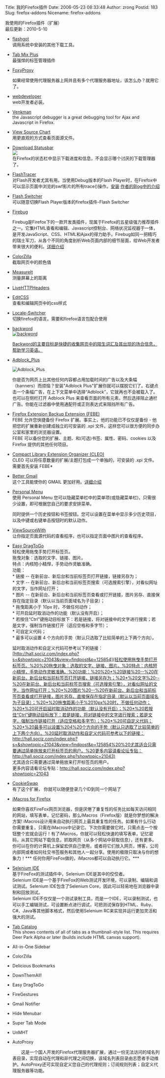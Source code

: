 Title: 我的Firefox插件
Date: 2006-05-23 08:33:48
Author: zrong
Postid: 183
Slug: firefox-addons
Nicename: firefox-addons

我使用的Firefox插件（扩展）  
最后更新：2010-5-10

-   [flashgot](http://flashgot.net/)  
    调用系统中安装的其他下载工具。
-   [Tab Mix Plus](http://tmp.garyr.net/)  
    最强悍的标签管理插件
-   [FoxyProxy](http://foxyproxy.mozdev.org/)  

    如果经常使用代理服务器上网并且有多个代理服务器地址，该怎么办？就用它了。
-   [webdeveloper](http://chrispederick.com/work/webdeveloper/)  
    web开发者必装。
-   [Venkman](http://www.mozilla.org/projects/venkman/)  
    the Javascript debugger is a great debugging tool for Ajax and
    Javascript in Firefox.
-   [View Source Chart](http://jennifermadden.com/)  
    用更直观的方式查看页面源文件。
-   [Download Statusbar](http://downloadstatusbar.mozdev.org/)  
    ![](http://downloadstatusbar.mozdev.org/images/093_3.png)  
    在Firefox的状态栏中显示下载进度和信息，不会显示哪个讨厌的下载管理器了。
-   [FlashTracer](http://www.zengrong.net/?p=268)  
    对Flash开发者尤其有用。当使用Debug版本的Flash
    Player时，在Firefox中可以显示页面中浏览的swf影片的所有trace()操作。[安装](https://addons.mozilla.org/firefox/3469/)
    [作者的Blog中的介绍](http://www.sephiroth.it/weblog/archives/2006/10/flashtracer_firefox_extensionphp.php)
-   [Flash Switcher](http://www.zengrong.net/?p=272)  
    可以随意切换Flash Player版本的firefox插件-Flash Switcher
-   [Firebug](http://www.getfirebug.com/)  

    Firebug是Firefox下的一款开发类插件，现属于Firefox的五星级强力推荐插件之一。它集HTML查看和编辑、Javascript控制台、网络状况监视器于一体，是开发JavaScript、CSS、HTML和Ajax的得力助手。Firebug如同一把精巧的瑞士军刀，从各个不同的角度剖析Web页面内部的细节层面，给Web开发者带来很大的便利。[详细介绍](http://www.ooso.net/index.php/archives/294)
-   [ColorZilla](http://www.iosart.com/firefox/colorzilla/)  
    截取网页中的颜色值
-   [MeasureIt](http://www.kevinfreitas.net/extensions/measureit/)  
    测量屏幕上的距离
-   [LiveHTTPHeaders](http://livehttpheaders.mozdev.org/)
-   [EditCSS](http://editcss.mozdev.org/)  
    查看和编辑网页中的css样式
-   [Locale-Switcher](http://benjamin.smedbergs.us/switch-locales/)  
    切换firefox的语言。需要和firefox语言包配合使用
-   <a href="http://backword.gneheix.com" target="_blank">backword  
    ![backword](https://addons.mozilla.org/images/previews/backword-5.jpg)  

    Backword的主要目标是快捷的收集网页中的陌生词汇及其出现的场合信息，帮助学习英语。
-   [Adblock\_Plus](http://addons.mozine.cn/firefox/125/)  

    ![Adblock\_Plus](http://addons.mozine.cn/images/previews/adblock_plus-1_t.jpg)  

    你是否为网页上比其他任何内容都占用加载时间的广告以及大条幅（banners）而烦恼？安装"Adblock
    Plus"扩展你就可以摆脱它们了。右键点击一个条幅广告，在上下文菜单中选择“Adblock”，它就再也不会被载入了。也可以在侧栏打开
    Adblock Plus
    来查看页面的所有元素，然后选择阻止通栏广告。你能在过滤器中使用通配符或正则表达式来阻挡所有广告。
-   [Firefox Extension Backup Extension
    (FEBE)](https://addons.mozilla.org/addon/2109)  
    FEBE 允许您快捷备份 Firefox 扩展。事实上，他的功能已不仅仅是备份 -
    他把您的扩展重新创建成独立的可安装的 .xpi
    文件。这样您可以很方便的同步办公室和家里的浏览器设置。  
    FEBE 可以备份您的扩展、主题、和(可选)书签、属性、密码、cookies 以及
    Firefox 提供的其他任何项目。
-   [Compact Library Extension Organizer
    (CLEO)](https://addons.mozilla.org/zh-CN/firefox/addon/2942)  
    CLEO 可以将任意数量的扩展/主题打包成一个单独的，可安装的 .xpi
    文件。  
    需要首先安装 FEBE\*
-   [Better
    Gmail](http://lifehacker.com/software/gmail/lifehacker-code-better-gmail-firefox-extension-251923.php)  
    这个工具能使你的 GMAIL
    更加好用。[详细介绍](http://zsk.akaka.com.cn/2007/04/better-gmail-for-yours/)
-   [Personal Menu](http://addons.mozine.cn/firefox/475/)  
    使用 Personal Menu
    您可以隐藏菜单栏中的菜单项(或隐藏菜单栏)，只需很少设置，即可根据您自己的要求安排菜单。  

    同时提供一个历史按钮和书签按钮。您可以设置在菜单中显示多少历史项目，以及中键或右键单击按钮时的默认动作。
-   [ViewSourceWith](http://dafizilla.sourceforge.net/viewsourcewith)  
    让你指定页面源代码的查看程序，也可以指定页面中图片的查看程序。
-   [Easy
    DragToGo](https://addons.mozilla.org/zh-CN/firefox/addon/6639)  
    轻松使用拖曳手势打开标签页。  
    拖曳对象：选取的文字、链接、图片。  
    特点：内核短小精悍，手势动作灵敏准确。  
    功能：  
    \* 链接 -- 在新前台、新后台和当前标签页打开链接，链接另存为；  
    \* 文字 --
    在新前台、新后台和当前标签页搜索（可选搜索引擎），对看似网址的文字，当作网址打开；  
    \* 图片 --
    在新前台、新后台和当前标签页查看或打开链接，图片另存、直接保存在指定目录（默认以当前页面域名为子目录）；  
    \* 拖曳距离小于 10px 时，不做任何动作；  
    \* 可开启延时取消动作的功能（默认没有开启）；  
    \*
    若按住“Ctrl”键拖动目标放下：若是链接，将对链接中的文字进行搜索；若是文字，强制当作链接打开（适应空格和多字节）；  
    \* 可自定义代码；  
    \* 最多可以设置 4
    个方向的手势（默认只选取了比较简单的上下两个方向）。  

    延时取消动作和自定义代码可参考以下的链接：[http://hall.sociz.com/index.php?s=&showtopic=21043&view=findpost&p=125854](轻松使用拖曳手势打开标签页。%20%20拖曳对象：选取的文字、链接、图片。%20特点：内核短小精悍，手势动作灵敏准确。%20功能：%20%20*%20链接%20--%20在新前台、新后台和当前标签页打开链接，链接另存为；%20*%20文字%20--%20在新前台、新后台和当前标签页搜索（可选搜索引擎），对看似网址的文字，当作网址打开；%20*%20图片%20--%20在新前台、新后台和当前标签页查看或打开链接，图片另存、直接保存在指定目录（默认以当前页面域名为子目录）；%20*%20拖曳距离小于%2010px%20时，不做任何动作；%20*%20可开启延时取消动作的功能（默认没有开启）；%20*%20若按住“Ctrl”键拖动目标放下：若是链接，将对链接中的文字进行搜索；若是文字，强制当作链接打开（适应空格和多字节）；%20*%20可自定义代码；%20*%20最多可以设置%204%20个方向的手势（默认只选取了比较简单的上下两个方向）。%20延时取消动作和自定义代码可参考以下的链接：http://hall.sociz.com/index.php?s=&showtopic=21043&view=findpost&p=125854%20%20尤其适合只需要通过简单拖放来打开标签页的用户。%20更多内容请看论坛专贴：http://hall.sociz.com/index.php?showtopic=21043)  
    尤其适合只需要通过简单拖放来打开标签页的用户。  
    更多内容请看论坛专贴：http://hall.sociz.com/index.php?showtopic=21043
-   [CookieSwap](https://addons.mozilla.org/en-US/firefox/addon/3255)  
    有了这个扩展， 你就可以随便登录几个ID到同一个网站了
-   [iMacros for
    Firefox](https://addons.mozilla.org/zh-CN/firefox/addon/3863)  

    如果你喜欢FireFox网页浏览器，但是厌倦了重复性的任务比如每天访问相同的网站，填写表单，记忆密码，那么iMacros（Firefox版）就是你梦想的解决方案!
    iMacros设计用来自动执行网页上最具重复性的任务。如果有什么行动你需要重复，只需在iMacros中记录它。下次你需要做它时，只需点击一个按钮整个宏就会运行！有了iMacros，你就可以轻松快速的填写表单，记忆密码，从其它网站下载信息，抓取网页（从多个网站中获取信息），还有更多。你可以在你的计算机上保留宏供自己使用，或者将它们放入网页，博客，公司内部网或者如何社交书签服务和其他人一起分享。使用的极限只取决与你的想象力！\*\*\*
    任何你用FireFox做的，iMacros都可以自动执行它。\*\*\*
-   [Selenium IDE](https://addons.mozilla.org/zh-CN/firefox/addon/2079)  
    基于FireFox的测试插件中，Selenium IDE是其中的佼佼者。  
    Selenium
    IDE是一个基于FireFox的Web测试开发环境，可以录制、编辑和调试测试。Selenium
    IDE包含了Selenium Core，因此可以轻易地在浏览器中录制和回放测试。  
    Selenium
    IDE不仅仅是一个测试录制工具，而是一个IDE，可以录制测试，也可以手工编辑测试，可设置断点进行调试，可把测试保存到HTML、Ruby、C\#、Java等其他脚本格式，然后使用Selenium
    RC来实现并运行更加灵活和强大的测试。
-   [Tab Catalog](http://piro.sakura.ne.jp/xul/_tabcatalog.html.en)  
    This shows contents of all of tabs as a thumbnail-style list. This
    requires Deer Park Alpha or later (builds include HTML canvas
    support).
-   All-in-One Sidebar
-   ColorZilla
-   Delicious Bookmarks
-   DownThemAll!
-   Easy DragToGo
-   FireGestures
-   Gmail Notifier
-   Hide Menubar
-   Super Tab Mode
-   UnMHT
-   AutoProxy  

    　　这是一个国人开发的Firefox代理服务器扩展，通过一份无法访问的域名列表目录，实现自动在代理和非代理之间切换，该域名列表目录由志愿者手动维护。AutoProxy还可实现自定义您自己的代理规则；订阅规则列表；自定义代理服务器等功能。


